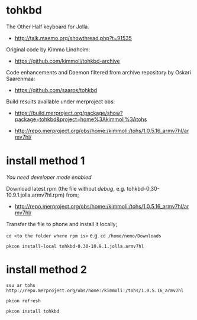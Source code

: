 tohkbd
======

The Other Half keyboard for Jolla.

* http://talk.maemo.org/showthread.php?t=91535

Original code by Kimmo Lindholm:

* https://github.com/kimmoli/tohkbd-archive

Code enhancements and Daemon filtered from archive repository by Oskari Saarenmaa:

* https://github.com/saaros/tohkbd

Build results available under merproject obs:

* https://build.merproject.org/package/show?package=tohkbd&project=home%3Akimmoli%3Atohs

* http://repo.merproject.org/obs/home:/kimmoli:/tohs/1.0.5.16_armv7hl/armv7hl/

install method 1
=======

*You need developer mode enabled*

Download latest rpm (the file without _debug_, e.g. tohkbd-0.30-10.9.1.jolla.armv7hl.rpm) from;

* http://repo.merproject.org/obs/home:/kimmoli:/tohs/1.0.5.16_armv7hl/armv7hl/

Transfer the file to phone and install it locally;

``cd <to the folder where rpm is>`` e.g. ``cd /home/nemo/Downloads``

``pkcon install-local tohkbd-0.30-10.9.1.jolla.armv7hl``

install method 2
=======

``ssu ar tohs http://repo.merproject.org/obs/home:/kimmoli:/tohs/1.0.5.16_armv7hl``

``pkcon refresh``

``pkcon install tohkbd``

